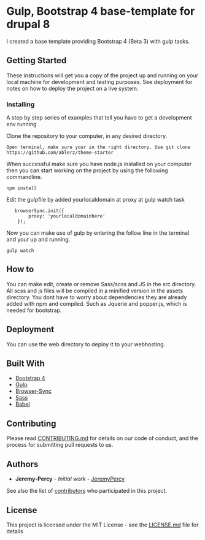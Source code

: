 # Gulp, Bootstrap 4 base-template for drupal 8

I created a base template providing Bootstrap 4 (Beta 3) with gulp tasks.

## Getting Started

These instructions will get you a copy of the project up and running on your local machine for development and testing purposes. See deployment for notes on how to deploy the project on a live system.

### Installing

A step by step series of examples that tell you have to get a development env running

Clone the repository to your computer, in any desired directory.

```
Open terminal, make sure your in the right directory. Use git clone https://github.com/ablerz/theme-starter
```

When successful make sure you have node.js installed on your computer then you can start working on the project by using the following commandline.

```
npm install
```

Edit the gulpfile by added yourlocaldomain at proxy at gulp watch task

```
   browserSync.init({
        proxy: 'yourlocaldomainhere'
    });
```

Now you can make use of gulp by entering the follow line in the terminal and your up and running.

```
gulp watch
```

## How to
 You can make edit, create or remove Sass/scss and JS in the src directory. All scss and js files will be compiled in a minified version in the assets directory.
 You dont have to worry about dependencies they are already added with npm and compiled. Such as Jquerie and popper.js, which is needed for bootstrap. 

## Deployment

You can use the web directory to deploy it to your webhosting.

## Built With

* [Bootstrap 4](https://getbootstrap.com) 
* [Gulp](https://gulpfile.org)
* [Browser-Sync](https://www.browsersync.io) 
* [Sass](http://sass-lang.com) 
* [Babel](https://babeljs.io)

## Contributing

Please read [CONTRIBUTING.md](https://gist.github.com/PurpleBooth/b24679402957c63ec426) for details on our code of conduct, and the process for submitting pull requests to us.

## Authors

* **Jeremy-Percy** - *Initial work* - [JeremyPercy](https://github.com/JeremyPercy)

See also the list of [contributors](https://github.com/your/project/contributors) who participated in this project.

## License

This project is licensed under the MIT License - see the [LICENSE.md](LICENSE.md) file for details


